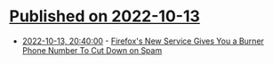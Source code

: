 # [Published on 2022-10-13](index.md)

* [2022-10-13, 20:40:00](https://news.slashdot.org/story/22/10/13/1124240/firefoxs-new-service-gives-you-a-burner-phone-number-to-cut-down-on-spam?utm_source=rss1.0mainlinkanon&utm_medium=feed) - [Firefox's New Service Gives You a Burner Phone Number To Cut Down on Spam](https://news.slashdot.org/story/22/10/13/1124240/firefoxs-new-service-gives-you-a-burner-phone-number-to-cut-down-on-spam?utm_source=rss1.0mainlinkanon&utm_medium=feed)
